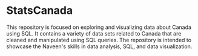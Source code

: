 # StatsCanada
This repository is focused on exploring and visualizing data about Canada using SQL. It contains a variety of data sets related to Canada that are cleaned and manipulated using SQL queries. The repository is intended to showcase the Naveen's skills in data analysis, SQL, and data visualization.
